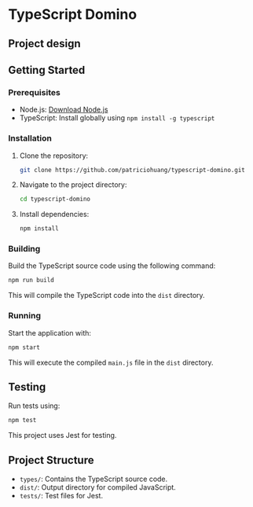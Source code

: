 # TypeScript Domino

## Project design

## Getting Started

### Prerequisites

- Node.js: [Download Node.js](https://nodejs.org/)
- TypeScript: Install globally using `npm install -g typescript`

### Installation

1. Clone the repository:

   ```bash
   git clone https://github.com/patriciohuang/typescript-domino.git
   ```

2. Navigate to the project directory:

   ```bash
   cd typescript-domino
   ```

3. Install dependencies:

   ```bash
   npm install
   ```

### Building

Build the TypeScript source code using the following command:

```bash
npm run build
```

This will compile the TypeScript code into the `dist` directory.

### Running

Start the application with:

```bash
npm start
```

This will execute the compiled `main.js` file in the `dist` directory.

## Testing

Run tests using:

```bash
npm test
```

This project uses Jest for testing.

## Project Structure

- `types/`: Contains the TypeScript source code.
- `dist/`: Output directory for compiled JavaScript.
- `tests/`: Test files for Jest.
